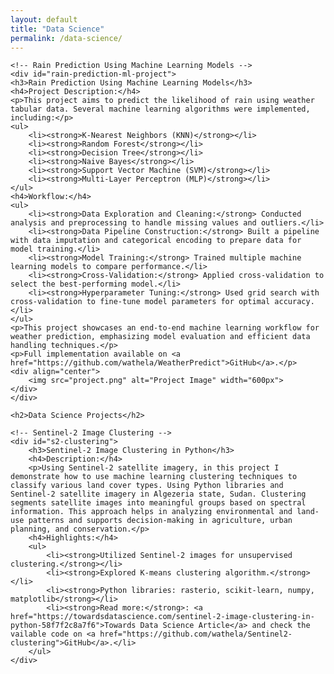 ```yaml
---
layout: default
title: "Data Science"
permalink: /data-science/
---
```




<div id="data-science" class="tab-content"> 

    <!-- Rain Prediction Using Machine Learning Models -->
    <div id="rain-prediction-ml-project">
    <h3>Rain Prediction Using Machine Learning Models</h3>
    <h4>Project Description:</h4>
    <p>This project aims to predict the likelihood of rain using weather tabular data. Several machine learning algorithms were implemented, including:</p>
    <ul>
        <li><strong>K-Nearest Neighbors (KNN)</strong></li>
        <li><strong>Random Forest</strong></li>
        <li><strong>Decision Tree</strong></li>
        <li><strong>Naive Bayes</strong></li>
        <li><strong>Support Vector Machine (SVM)</strong></li>
        <li><strong>Multi-Layer Perceptron (MLP)</strong></li>
    </ul>
    <h4>Workflow:</h4>
    <ul>
        <li><strong>Data Exploration and Cleaning:</strong> Conducted analysis and preprocessing to handle missing values and outliers.</li>
        <li><strong>Data Pipeline Construction:</strong> Built a pipeline with data imputation and categorical encoding to prepare data for model training.</li>
        <li><strong>Model Training:</strong> Trained multiple machine learning models to compare performance.</li>
        <li><strong>Cross-Validation:</strong> Applied cross-validation to select the best-performing model.</li>
        <li><strong>Hyperparameter Tuning:</strong> Used grid search with cross-validation to fine-tune model parameters for optimal accuracy.</li>
    </ul>
    <p>This project showcases an end-to-end machine learning workflow for weather prediction, emphasizing model evaluation and efficient data handling techniques.</p> 
    <p>Full implementation available on <a href="https://github.com/wathela/WeatherPredict">GitHub</a>.</p>
    <div align="center">
        <img src="project.png" alt="Project Image" width="600px">
    </div>
    </div>

    <h2>Data Science Projects</h2>

    <!-- Sentinel-2 Image Clustering -->
    <div id="s2-clustering">
        <h3>Sentinel-2 Image Clustering in Python</h3>
        <h4>Description:</h4>  
        <p>Using Sentinel-2 satellite imagery, in this project I demonstrate how to use machine learning clustering techniques to classify various land cover types. Using Python libraries and Sentinel-2 satellite imagery in Algezeria state, Sudan. Clustering segments satellite images into meaningful groups based on spectral information. This approach helps in analyzing environmental and land-use patterns and supports decision-making in agriculture, urban planning, and conservation.</p>
        <h4>Highlights:</h4>
        <ul>
            <li><strong>Utilized Sentinel-2 images for unsupervised clustering.</strong></li>
            <li><strong>Explored K-means clustering algorithm.</strong></li>
            <li><strong>Python libraries: rasterio, scikit-learn, numpy, matplotlib</strong></li>
            <li><strong>Read more:</strong>: <a href="https://towardsdatascience.com/sentinel-2-image-clustering-in-python-58f7f2c8a7f6">Towards Data Science Article</a> and check the vailable code on <a href="https://github.com/wathela/Sentinel2-clustering">GitHub</a>.</li>
        </ul>
    </div>
</div>